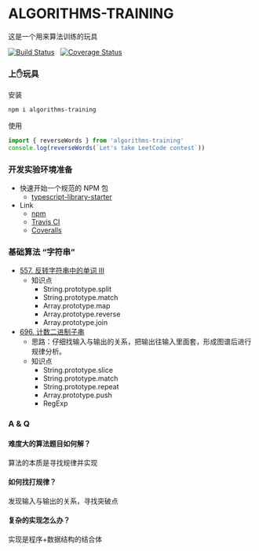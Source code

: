 # ALGORITHMS-TRAINING

这是一个用来算法训练的玩具

[![Build Status](https://travis-ci.org/Kirk-Wang/algorithms-training.svg?branch=master)](https://travis-ci.org/Kirk-Wang/algorithms-training) &nbsp; [![Coverage Status](https://coveralls.io/repos/github/Kirk-Wang/algorithms-training/badge.svg?branch=master)](https://coveralls.io/github/Kirk-Wang/algorithms-training?branch=master)

### 上✋玩具

安装
```sh
npm i algorithms-training
```

使用
```js
import { reverseWords } from 'algorithms-training'
console.log(reverseWords(`Let's take LeetCode contest`))
```

### 开发实验环境准备
- 快速开始一个规范的 NPM 包
  * [typescript-library-starter](https://github.com/alexjoverm/typescript-library-starter)
- Link
  * [npm](https://www.npmjs.com/)
  * [Travis CI](https://travis-ci.org/)
  * [Coveralls](https://coveralls.io/)

### 基础算法 “字符串”

* [557. 反转字符串中的单词 III](https://leetcode-cn.com/problems/reverse-words-in-a-string-iii/)
  * 知识点
    * String.prototype.split
    * String.prototype.match
    * Array.prototype.map
    * Array.prototype.reverse
    * Array.prototype.join
* [696. 计数二进制子串](https://leetcode-cn.com/problems/count-binary-substrings/)
  * 思路：仔细找输入与输出的关系，把输出往输入里面套，形成图谱后进行规律分析。
  * 知识点
    * String.prototype.slice
    * String.prototype.match
    * String.prototype.repeat
    * Array.prototype.push
    * RegExp

### A & Q
#### 难度大的算法题目如何解？
算法的本质是寻找规律并实现
#### 如何找打规律？
发现输入与输出的关系，寻找突破点
#### 复杂的实现怎么办？
实现是程序+数据结构的结合体
